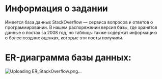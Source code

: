 # Информация о задании

Имеется база данных StackOverflow — сервиса вопросов и ответов о программировании. В нашем распоряжении версия базы, где хранятся данные о постах за 2008 год, 
но таблицы также содержат информацию о более поздних оценках, которые эти посты получили.

# ER-диаграмма базы данных:
![Uploading ER_StackOverflow.png…]()
